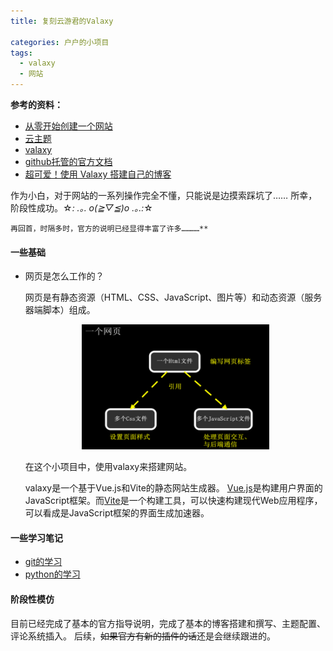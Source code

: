 ```yaml
---
title: 复刻云游君的Valaxy

categories: 户户的小项目
tags:
  - valaxy
  - 网站
---
```



**参考的资料：**
- [从零开始创建一个网站](https://www.yunyoujun.cn/posts/how-to-build-your-site)
- [云主题](https://yun.yunyoujun.cn/guide/)
- [valaxy](https://valaxy.site/) 
- [github托管的官方文档](https://docs.github.com/zh/migrations/importing-source-code/using-the-command-line-to-import-source-code/adding-locally-hosted-code-to-github)
- [超可爱！使用 Valaxy 搭建自己的博客](https://yuumi0221.github.io/posts/valaxy#%E7%BC%96%E8%BE%91%E9%85%8D%E7%BD%AE)


作为小白，对于网站的一系列操作完全不懂，只能说是边摸索踩坑了……
所幸，阶段性成功。☆*: .｡. o(≧▽≦)o .｡.:*☆

    再回首，时隔多时，官方的说明已经显得丰富了许多…………**

#### 一些基础
- 网页是怎么工作的？
  
  网页是有静态资源（HTML、CSS、JavaScript、图片等）和动态资源（服务器端脚本）组成。

  <div align=center><img src="./picture/compose_of_web.png" width=300 height=200></div>

  在这个小项目中，使用valaxy来搭建网站。 
  
  valaxy是一个基于Vue.js和Vite的静态网站生成器。 [Vue.js](https://v2.cn.vuejs.org/v2/guide/)是构建用户界面的JavaScript框架。而[Vite](https://vitejs.dev/guide/why.html)是一个构建工具，可以快速构建现代Web应用程序，可以看成是JavaScript框架的界面生成加速器。

#### 一些学习笔记
- [git的学习](https://didididadida.github.io/posts/learn_about_git)
- [python的学习](https://didididadida.github.io/posts/learn_about_python)
  
#### 阶段性模仿
目前已经完成了基本的官方指导说明，完成了基本的博客搭建和撰写、主题配置、评论系统插入。
后续，~~如果官方有新的插件的话~~还是会继续跟进的。



